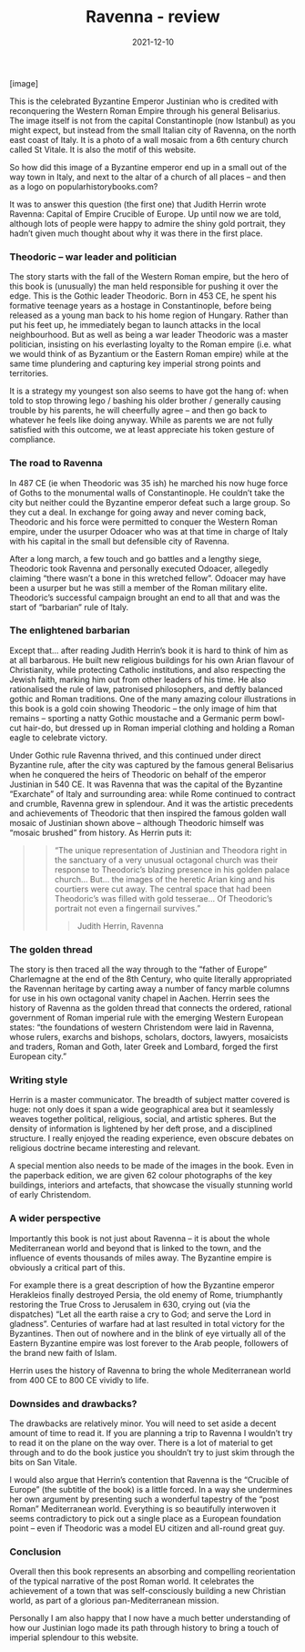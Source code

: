 ﻿---
layout: layouts/bookreview.njk

tags:
  - post
  - review

title: Ravenna - review
review_book_main_title: Ravenna
review_book_sub_title: Capital of Empire, Crucible of Europe
review_book_author: Judith Herrin
review_book_image_url: https://dl.airtable.com/.attachments/55aff9c1ec94f8d47116ef22e0727aa4/726c8f18/1846144663.02._SCL_.jpg
review_publication_date: 2020-08-27
review_publisher: Penguin
review_pages: 576
review_ISBN13: 978-1846144660
review_book_tags:
  - [Europe]
  - [Middle Ages]
  - [Political]
  - [Italy, Byzantium, Goths]
review_podcasts:
  - [https://www.listennotes.com/e/a7e54dc8ca1941c09bd4735e9fd04094, TORCH | The Oxford Research Centre in the Humanities, Book at Lunchtime Ravenna Capital of Empire Crucible of Europe]
  - [https://www.listennotes.com/e/db819606697349d8b354940eb90e28c0, Travels Through Time, Judith Herrin The Road to Ravenna (500)]
  - [https://www.listennotes.com/e/f30c787627d6433397965fd96d3df062, History Extra podcast, Ravenna from Roman powerhouse to artistic hub]
  - [https://www.listennotes.com/e/c20fe1aa23ec4da989a788ef3837af4f, Versus History Podcast, Episode 123 ‘Ravenna Capital of Empire Crucible of Europe’ with Judith Herrin]
shopping_links:
  - [https://www.amazon.co.uk/dp/1846144663, Amazon UK, Amazon UK book link]
  - [https://www.amazon.com/dp/1846144663, Amazon US, Amazon US book link]
review_author: Anthony Webb
date: 2021-12-10
review_rating: ★★★★★
review_summary: '<p>Ravenna is an absorbing and compelling read. Celebrating the achievements of a town that was building a new Christian world, it is also about the entire Mediterranean area and beyond.</p><p>It deftly slots together the political, religious, social, and artistic spheres: constructing a beautiful mosaic of post Roman, pre European life.</p>'
---
[image]

This is the celebrated Byzantine Emperor Justinian who is credited with reconquering the Western Roman Empire through his general Belisarius. The image itself is not from the capital Constantinople (now Istanbul) as you might expect, but instead from the small Italian city of Ravenna, on the north east coast of Italy. It is a photo of a wall mosaic from a 6th century church called St Vitale. It is also the motif of this website.

So how did this image of a Byzantine emperor end up in a small out of the way town in Italy, and next to the altar of a church of all places – and then as a logo on popularhistorybooks.com?

It was to answer this question (the first one) that Judith Herrin wrote Ravenna: Capital of Empire Crucible of Europe. Up until now we are told, although lots of people were happy to admire the shiny gold portrait, they hadn’t given much thought about why it was there in the first place.

### Theodoric – war leader and politician

The story starts with the fall of the Western Roman empire, but the hero of this book is (unusually) the man held responsible for pushing it over the edge. This is the Gothic leader Theodoric. Born in 453 CE, he spent his formative teenage years as a hostage in Constantinople, before being released as a young man back to his home region of Hungary. Rather than put his feet up, he immediately began to launch attacks in the local neighbourhood. But as well as being a war leader Theodoric was a master politician, insisting on his everlasting loyalty to the Roman empire (i.e. what we would think of as Byzantium or the Eastern Roman empire) while at the same time plundering and capturing key imperial strong points and territories.

It is a strategy my youngest son also seems to have got the hang of: when told to stop throwing lego / bashing his older brother / generally causing trouble by his parents, he will cheerfully agree – and then go back to whatever he feels like doing anyway. While as parents we are not fully satisfied with this outcome, we at least appreciate his token gesture of compliance.

### The road to Ravenna

In 487 CE (ie when Theodoric was 35 ish) he marched his now huge force of Goths to the monumental walls of Constantinople. He couldn’t take the city but neither could the Byzantine emperor defeat such a large group. So they cut a deal. In exchange for going away and never coming back, Theodoric and his force were permitted to conquer the Western Roman empire, under the usurper Odoacer who was at that time in charge of Italy with his capital in the small but defensible city of Ravenna.

After a long march, a few touch and go battles and a lengthy siege, Theodoric took Ravenna and personally executed Odoacer, allegedly claiming “there wasn’t a bone in this wretched fellow”. Odoacer may have been a usurper but he was still a member of the Roman military elite. Theodoric’s successful campaign brought an end to all that and was the start of “barbarian” rule of Italy.

### The enlightened barbarian

Except that… after reading Judith Herrin’s book it is hard to think of him as at all barbarous. He built new religious buildings for his own Arian flavour of Christianity, while protecting Catholic institutions, and also respecting the Jewish faith, marking him out from other leaders of his time. He also rationalised the rule of law, patronised philosophers, and deftly balanced gothic and Roman traditions. One of the many amazing colour illustrations in this book is a gold coin showing Theodoric – the only image of him that remains – sporting a natty Gothic moustache and a Germanic perm bowl-cut hair-do, but dressed up in Roman imperial clothing and holding a Roman eagle to celebrate victory.

Under Gothic rule Ravenna thrived, and this continued under direct Byzantine rule, after the city was captured by the famous general Belisarius when he conquered the heirs of Theodoric on behalf of the emperor Justinian in 540 CE. It was Ravenna that was the capital of the Byzantine “Exarchate” of Italy and surrounding area: while Rome continued to contract and crumble, Ravenna grew in splendour. And it was the artistic precedents and achievements of Theodoric that then inspired the famous golden wall mosaic of Justinian shown above – although Theodoric himself was “mosaic brushed” from history. As Herrin puts it:

>> “The unique representation of Justinian and Theodora right in the sanctuary of a very unusual octagonal church was their response to Theodoric’s blazing presence in his golden palace church… But… the images of the heretic Arian king and his courtiers were cut away. The central space that had been Theodoric’s was filled with gold tesserae… Of Theodoric’s portrait not even a fingernail survives.”
>>>
>>> Judith Herrin, Ravenna

### The golden thread

The story is then traced all the way through to the “father of Europe” Charlemagne at the end of the 8th Century, who quite literally appropriated the Ravennan heritage by carting away a number of fancy marble columns for use in his own octagonal vanity chapel in Aachen. Herrin sees the history of Ravenna as the golden thread that connects the ordered, rational government of Roman imperial rule with the emerging Western European states: “the foundations of western Christendom were laid in Ravenna, whose rulers, exarchs and bishops, scholars, doctors, lawyers, mosaicists and traders, Roman and Goth, later Greek and Lombard, forged the first European city.”

### Writing style

Herrin is a master communicator. The breadth of subject matter covered is huge: not only does it span a wide geographical area but it seamlessly weaves together political, religious, social, and artistic spheres. But the density of information is lightened by her deft prose, and a disciplined structure. I really enjoyed the reading experience, even obscure debates on religious doctrine became interesting and relevant.

A special mention also needs to be made of the images in the book. Even in the paperback edition, we are given 62 colour photographs of the key buildings, interiors and artefacts, that showcase the visually stunning world of early Christendom.

### A wider perspective

Importantly this book is not just about Ravenna – it is about the whole Mediterranean world and beyond that is linked to the town, and the influence of events thousands of miles away. The Byzantine empire is obviously a critical part of this.

For example there is a great description of how the Byzantine emperor Herakleios finally destroyed Persia, the old enemy of Rome, triumphantly restoring the True Cross to Jerusalem in 630, crying out (via the dispatches) “Let all the earth raise a cry to God; and serve the Lord in gladness”. Centuries of warfare had at last resulted in total victory for the Byzantines. Then out of nowhere and in the blink of eye virtually all of the Eastern Byzantine empire was lost forever to the Arab people, followers of the brand new faith of Islam.

Herrin uses the history of Ravenna to bring the whole Mediterranean world from 400 CE to 800 CE vividly to life.

### Downsides and drawbacks?

The drawbacks are relatively minor. You will need to set aside a decent amount of time to read it. If you are planning a trip to Ravenna I wouldn’t try to read it on the plane on the way over. There is a lot of material to get through and to do the book justice you shouldn’t try to just skim through the bits on San Vitale.

I would also argue that Herrin’s contention that Ravenna is the “Crucible of Europe” (the subtitle of the book) is a little forced. In a way she undermines her own argument by presenting such a wonderful tapestry of the “post Roman” Mediterranean world. Everything is so beautifully interwoven it seems contradictory to pick out a single place as a European foundation point – even if Theodoric was a model EU citizen and all-round great guy.

### Conclusion

Overall then this book represents an absorbing and compelling reorientation of the typical narrative of the post Roman world. It celebrates the achievement of a town that was self-consciously building a new Christian world, as part of a glorious pan-Mediterranean mission.

Personally I am also happy that I now have a much better understanding of how our Justinian logo made its path through history to bring a touch of imperial splendour to this website.